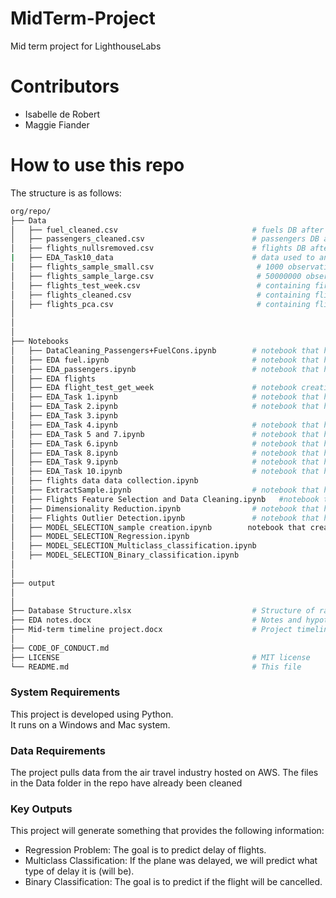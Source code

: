 # MidTerm-Project
Mid term project for LighthouseLabs

# Contributors
- Isabelle de Robert
- Maggie Fiander

# How to use this repo
The structure is as follows:

```bash
org/repo/
├── Data
│   ├── fuel_cleaned.csv                              # fuels DB after cleanining
│   ├── passengers_cleaned.csv                        # passengers DB after cleanining
│   ├── flights_nullsremoved.csv                      # flights DB after cleaning
|   ├── EDA_Task10_data                               # data used to answer Task 10 (used in the second aprt of the notebook)
│   ├── flights_sample_small.csv                       # 1000 observation sample of flights 
│   ├── flights_sample_large.csv                       # 50000000 observation sample of flights
│   ├── flights_test_week.csv                          # containing first week of January 2020
│   ├── flights_cleaned.csv                            # containing flights data following feature selection
│   ├── flights_pca.csv                                # containing flights data following PCA
│
│
│
├── Notebooks
│   ├── DataCleaning_Passengers+FuelCons.ipynb        # notebook that has the files passengers_cleaned.csv and fuel_cleaned.csv as outputs           
│   ├── EDA fuel.ipynb                                # notebook that has fuel_cleaned.csv as input
│   ├── EDA_passengers.ipynb                          # notebook that has passengers_cleaned.csv as input
│   ├── EDA flights                                   
│   ├── EDA flight_test_get_week                      # notebook creating the flights_test_week.csv
│   ├── EDA_Task 1.ipynb                              # notebook that has flights_nullsremoved.csv as input
│   ├── EDA_Task 2.ipynb                              # notebook that has flights_sample_large.csv as input
│   ├── EDA_Task 3.ipynb                              
│   ├── EDA_Task 4.ipynb                              # notebook that has flights_sample_large.csv as input
│   ├── EDA_Task 5 and 7.ipynb                        # notebook that has flights_sample_large.csv as input
│   ├── EDA_Task 6.ipynb                              # notebook that has flights_sample_large.csv as input
│   ├── EDA_Task 8.ipynb                              # notebook that has flights_sample_large.csv as input
│   ├── EDA_Task 9.ipynb                              # notebook that has passengers_cleaned.csv as input
│   ├── EDA_Task 10.ipynb                             # notebook that has flights_nullsremoved.csv, fuel_cleaned.csv and passengers_cleaned.csv as inputs
│   ├── flights data data collection.ipynb  
│   ├── ExtractSample.ipynb                           # notebook that has flights_nullsremoved.csv as input
│   ├── Flights Feature Selection and Data Cleaning.ipynb   #notebook that has flights_nullsremoved.csv as input
│   ├── Dimensionality Reduction.ipynb                # notebook that has flights_cleaned.csv as input
│   ├── Flights Outlier Detection.ipynb               # notebook that has flights_nullsremoved.csv as input
│   ├── MODEL_SELECTION_sample creation.ipynb        notebook that creates db_binary_sample.csv, db_multiclass_sample.csv and db_regression_sample.csv
│   ├── MODEL_SELECTION_Regression.ipynb                           
│   ├── MODEL_SELECTION_Multiclass_classification.ipynb                           
│   ├── MODEL_SELECTION_Binary_classification.ipynb
│
│
├── output   
│
│
├── Database Structure.xlsx                           # Structure of raw database used in this project
├── EDA notes.docx                                    # Notes and hypothesis during EDA
├── Mid-term timeline project.docx                    # Project timeline
│
├── CODE_OF_CONDUCT.md 
├── LICENSE                                           # MIT license 
└── README.md                                         # This file
```

### System Requirements

This project is developed using Python.  
It runs on a Windows and Mac system.

### Data Requirements

The project pulls data from the air travel industry hosted on AWS.
The files in the Data folder in the repo have already been cleaned
### Key Outputs

This project will generate something that provides the following information:
- Regression Problem: The goal is to predict delay of flights.
- Multiclass Classification: If the plane was delayed, we will predict what type of delay it is (will be).
- Binary Classification: The goal is to predict if the flight will be cancelled.
